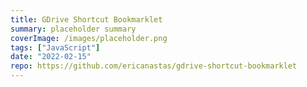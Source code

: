 ```yaml
---
title: GDrive Shortcut Bookmarklet
summary: placeholder summary
coverImage: /images/placeholder.png
tags: ["JavaScript"]
date: "2022-02-15"
repo: https://github.com/ericanastas/gdrive-shortcut-bookmarklet
---
```

